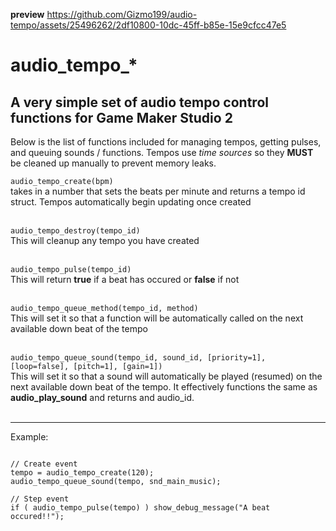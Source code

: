 **preview**
https://github.com/Gizmo199/audio-tempo/assets/25496262/2df10800-10dc-45ff-b85e-15e9cfcc47e5


# audio_tempo_*
A very simple set of audio tempo control functions for Game Maker Studio 2
---

Below is the list of functions included for managing tempos, getting pulses, and queuing sounds / functions. Tempos use *time sources* so they **MUST** be cleaned up manually to prevent memory leaks.

`audio_tempo_create(bpm)`<br/>
takes in a number that sets the beats per minute and returns a tempo id struct. Tempos automatically begin updating once created<br/><br/>

`audio_tempo_destroy(tempo_id)`<br/>
This will cleanup any tempo you have created<br/><br/>

`audio_tempo_pulse(tempo_id)`<br/>
This will return **true** if a beat has occured or **false** if not<br/><br/>

`audio_tempo_queue_method(tempo_id, method)`<br/>
This will set it so that a function will be automatically called on the next available down beat of the tempo<br/><br/>

`audio_tempo_queue_sound(tempo_id, sound_id, [priority=1], [loop=false], [pitch=1], [gain=1])`<br/>
This will set it so that a sound will automatically be played (resumed) on the next available down beat of the tempo. It effectively functions the same as **audio_play_sound** and returns and audio_id.<br/><br/>

---

Example:
```gml

// Create event
tempo = audio_tempo_create(120);
audio_tempo_queue_sound(tempo, snd_main_music);

// Step event
if ( audio_tempo_pulse(tempo) ) show_debug_message("A beat occured!!");

```
